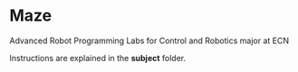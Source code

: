 # Maze
Advanced Robot Programming Labs for Control and Robotics major at ECN

Instructions are explained in the **subject** folder.
